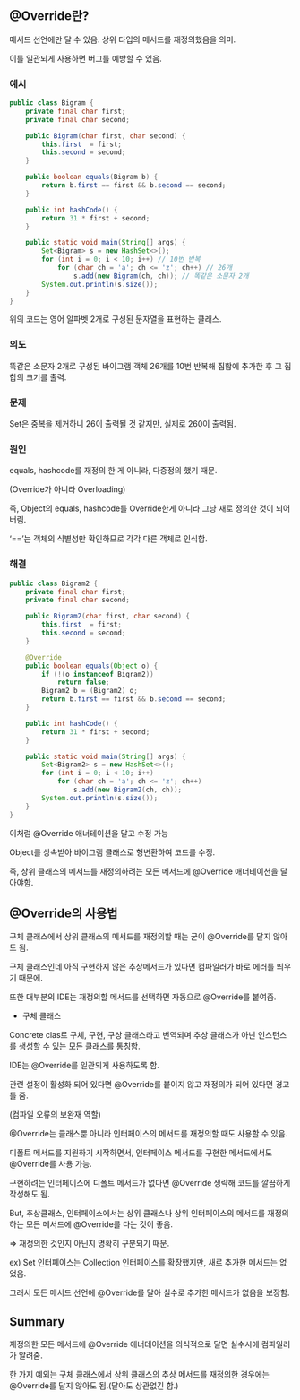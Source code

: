 ## @Override란?

메서드 선언에만 달 수 있음. 상위 타입의 메서드를 재정의했음을 의미.

이를 일관되게 사용하면 버그를 예방할 수 있음.

### 예시

```java
public class Bigram {
    private final char first;
    private final char second;

    public Bigram(char first, char second) {
        this.first  = first;
        this.second = second;
    }

    public boolean equals(Bigram b) {
        return b.first == first && b.second == second;
    }

    public int hashCode() {
        return 31 * first + second;
    }

    public static void main(String[] args) {
        Set<Bigram> s = new HashSet<>();
        for (int i = 0; i < 10; i++) // 10번 반복
            for (char ch = 'a'; ch <= 'z'; ch++) // 26개
                s.add(new Bigram(ch, ch)); // 똑같은 소문자 2개
        System.out.println(s.size());
    }
}
```

위의 코드는 영어 알파벳 2개로 구성된 문자열을 표현하는 클래스.

### 의도

똑같은 소문자 2개로 구성된 바이그램 객체 26개를 10번 반복해 집합에 추가한 후 그 집합의 크기를 출력.

### 문제

Set은 중복을 제거하니 26이 출력될 것 같지만, 실제로 260이 출력됨.

### 원인

equals, hashcode를 재정의 한 게 아니라, 다중정의 했기 때문.

(Override가 아니라 Overloading)

즉, Object의 equals, hashcode를 Override한게 아니라 그냥 새로 정의한 것이 되어버림.

‘==’는 객체의 식별성만 확인하므로 각각 다른 객체로 인식함.

### 해결

```java
public class Bigram2 {
    private final char first;
    private final char second;

    public Bigram2(char first, char second) {
        this.first  = first;
        this.second = second;
    }

    @Override
    public boolean equals(Object o) {
        if (!(o instanceof Bigram2))
            return false;
        Bigram2 b = (Bigram2) o;
        return b.first == first && b.second == second;
    }

    public int hashCode() {
        return 31 * first + second;
    }

    public static void main(String[] args) {
        Set<Bigram2> s = new HashSet<>();
        for (int i = 0; i < 10; i++)
            for (char ch = 'a'; ch <= 'z'; ch++)
                s.add(new Bigram2(ch, ch));
        System.out.println(s.size());
    }
}
```

이처럼 @Override 애너테이션을 달고 수정 가능

Object를 상속받아 바이그램 클래스로 형변환하여 코드를 수정.

즉, 상위 클래스의 메서드를 재정의하려는 모든 메서드에 @Override 애너테이션을 달아야함.

## @Override의 사용법

구체 클래스에서 상위 클래스의 메서드를 재정의할 때는 굳이 @Override를 달지 않아도 됨.

구체 클래스인데 아직 구현하지 않은 추상메서드가 있다면 컴파일러가 바로 에러를 띄우기 때문에.

또한 대부분의 IDE는 재정의할 메서드를 선택하면 자동으로 @Override를 붙여줌.

- 구체 클래스

Concrete clas로 구체, 구현, 구상 클래스라고 번역되며 추상 클래스가 아닌 인스턴스를 생성할 수 있는 모든 클래스를 통칭함.

IDE는 @Override를 일관되게 사용하도록 함.

관련 설정이 활성화 되어 있다면 @Override를 붙이지 않고 재정의가 되어 있다면 경고를 줌.

(컴파일 오류의 보완재 역할)

@Override는 클래스뿐 아니라 인터페이스의 메서드를 재정의할 때도 사용할 수 있음.

디폴트 메서드를 지원하기 시작하면서, 인터페이스 메서드를 구현한 메서드에서도 @Override를 사용 가능.

구현하려는 인터페이스에 디폴트 메서드가 없다면 @Override 생략해 코드를 깔끔하게 작성해도 됨.

But, 추상클래스, 인터페이스에서는 상위 클래스나 상위 인터페이스의 메서드를 재정의하는 모든 메서드에 @Override를 다는 것이 좋음.

⇒  재정의한 것인지 아닌지 명확히 구분되기 때문.

ex) Set 인터페이스는 Collection 인터페이스를 확장했지만, 새로 추가한 메서드는 없었음.

그래서 모든 메서드 선언에 @Override를 달아 실수로 추가한 메서드가 없음을 보장함.

## Summary

재정의한 모든 메서드에 @Override 애너테이션을 의식적으로 달면 실수시에 컴파일러가 알려줌.

한 가지 예외는 구체 클래스에서 상위 클래스의 추상 메서드를 재정의한 경우에는 @Override를 달지 않아도 됨.(달아도 상관없긴 함.)
